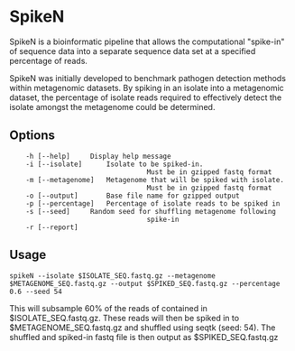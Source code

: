 # SpikeN

SpikeN is a bioinformatic pipeline that allows the computational "spike-in" of sequence data into a separate sequence data set at a specified percentage of reads. 

SpikeN was initially developed to benchmark pathogen detection methods within metagenomic datasets. By spiking in an isolate into a metagenomic dataset, the percentage of isolate reads required to effectively detect the isolate amongst the metagenome could be determined.  

## Options 

```
  	-h [--help]		Display help message
	-i [--isolate]		Isolate to be spiked-in.
					              Must be in gzipped fastq format
	-m [--metagenome]	Metagenome that will be spiked with isolate. 
					              Must be in gzipped fastq format
	-o [--output]		Base file name for gzipped output
	-p [--percentage]	Percentage of isolate reads to be spiked in
	-s [--seed]		Random seed for shuffling metagenome following
	        				      spike-in
	-r [--report]
```

## Usage 

```
spikeN --isolate $ISOLATE_SEQ.fastq.gz --metagenome $METAGENOME_SEQ.fastq.gz --output $SPIKED_SEQ.fastq.gz --percentage 0.6 --seed 54
```

This will subsample 60% of the reads of contained in $ISOLATE_SEQ.fastq.gz. These reads will then be spiked in to $METAGENOME_SEQ.fastq.gz and shuffled using seqtk (seed: 54). The shuffled and spiked-in fastq file is then output as $SPIKED_SEQ.fastq.gz
